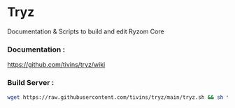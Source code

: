 # Tryz
Documentation & Scripts to build and edit Ryzom Core

### Documentation :

https://github.com/tivins/tryz/wiki

### Build Server :

```sh
wget https://raw.githubusercontent.com/tivins/tryz/main/tryz.sh && sh tryz.sh
```
